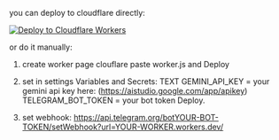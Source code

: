 you can deploy to cloudflare directly:

[![Deploy to Cloudflare Workers](https://deploy.workers.cloudflare.com/button)](https://deploy.workers.cloudflare.com/?url=https://github.com/faridoddin1/gemini-tts)

or do it manually:

1. create worker page clouflare
paste worker.js and Deploy

2. set in settings Variables and Secrets: TEXT
GEMINI_API_KEY = your gemini api key here: (https://aistudio.google.com/app/apikey)
TELEGRAM_BOT_TOKEN = your bot token
Deploy.

3. set webhook:
https://api.telegram.org/botYOUR-BOT-TOKEN/setWebhook?url=YOUR-WORKER.workers.dev/
